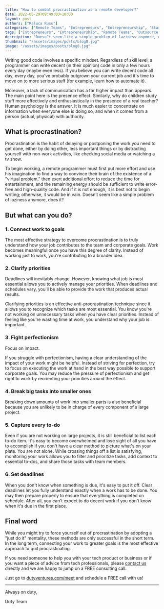 ```yaml
---
title: "How to combat procrastination as a remote developer?"
date: 2022-06-29T09:49:03+10:00
layout: post
authors: ["Raluca Rusu"]
categories: ["Remote Teams", "Entrepreneurs", "Entrepreneurship", "Start-ups", "MVP", "Product", "Development", "Testing", "Launching"]
tags: ["Entrepreneurs", "Entrepreneurship", "Remote Teams", "Outsource Software", "Start-ups", "MVP", "Product", "Development", "Testing", "Launching"]
description: "Doesn’t seem like a simple problem of laziness anymore, does it?"
thumbnail: "/assets/images/posts/blog8.jpg"
image: "/assets/images/posts/blog8.jpg"
---
```


Writing good code involves a specific mindset. Regardless of skill level, a programmer can write decent (in their opinion) code in only a few hours every day (maybe even less). If you believe you can write decent code all day, every day, you've probably outgrown your current job and it's time to move on to more serious stuff (for example, learn how to automate it).

Moreover, a lack of communication has a far higher impact than appears. The main point here is the presence effect. Similarly, why do children study stuff more effectively and enthusiastically in the presence of a real teacher? Human psychology is the answer. It is much easier to concentrate on information when everyone else is doing so, and when it comes from a person (actual, physical) with authority.


## What is procrastination?

Procrastination is the habit of delaying or postponing the work you need to get done, either by doing other, less important things or by distracting yourself with non-work activities, like checking social media or watching a tv show.

To begin working, a remote programmer must first put more effort and use his imagination to find a way to convince their brain of the existence of a "virtual problem," then exert additional effort to reduce the time for entertainment, and the remaining energy should be sufficient to write error-free and high-quality code. And if it is not enough, it is best not to begin writing; otherwise, it would be in vain. Doesn’t seem like a simple problem of laziness anymore, does it?


## But what can you do?

### 1. Connect work to goals

The most effective strategy to overcome procrastination is to truly understand how your job contributes to the team and corporate goals. Work becomes meaningful once you have this degree of clarity. Instead of working just to work, you're contributing to a broader idea.

### 2. Clarify priorities

Deadlines will inevitably change. However, knowing what job is most essential allows you to actively manage your priorities. When deadlines and schedules vary, you'll be able to provide the work that produces actual results.

Clarifying priorities is an effective anti-procrastination technique since it allows you to recognize which tasks are most essential. You know you're not working on unnecessary tasks when you have clear priorities. Instead of feeling like you're wasting time at work, you understand why your job is important.

### 3. Fight perfectionism

Focus on impact.

If you struggle with perfectionism, having a clear understanding of the impact of your work might be helpful. Instead of striving for perfection, try to focus on executing the work at hand in the best way possible to support corporate goals. You may reduce the pressure of perfectionism and get right to work by reorienting your priorities around the effect.

### 4. Break big tasks into smaller ones

Breaking down amounts of work into smaller parts is also beneficial because you are unlikely to be in charge of every component of a large project.

### 5. Capture every to-do

Even if you are not working on large projects, it is still beneficial to list each to-do item. It's easy to become overwhelmed and lose sight of all you have to accomplish if you don't have a clear method to picture what's on your plate. You are not alone. While crossing things off a list is satisfying, monitoring your work allows you to filter and prioritize tasks, add context to essential to-dos, and share those tasks with team members.

### 6. Set deadlines

When you don't know when something is due, it's easy to put it off. Clear deadlines let you fully understand exactly when a work has to be done. You may then prepare properly to ensure that everything is completed on schedule. After all, you can't expect to do decent work if you don't know when it's due in the first place.


## Final word

While you might try to force yourself out of procrastination by adopting a "just do it" mentality, these methods are only successful in the short term. In the long term, connecting your work to greater goals is the most effective approach to quit procrastinating.

If you need someone to help you with your tech product or business or if you want a piece of advice from tech professionals, please [contact us](https://dutyventures.com) directly and we are happy to jump on a
FREE consulting call. 

Just go to [dutyventures.com/meet](https://dutyventures.com/meet) and schedule a FREE call with us! 

----------------------

Always on duty,

Duty Team
